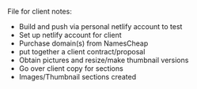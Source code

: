 File for client notes:

- Build and push via personal netlify account to test
- Set up netlify account for client
- Purchase domain(s) from NamesCheap
- put together a client contract/proposal
- Obtain pictures and resize/make thumbnail versions
- Go over client copy for sections
- Images/Thumbnail sections created


